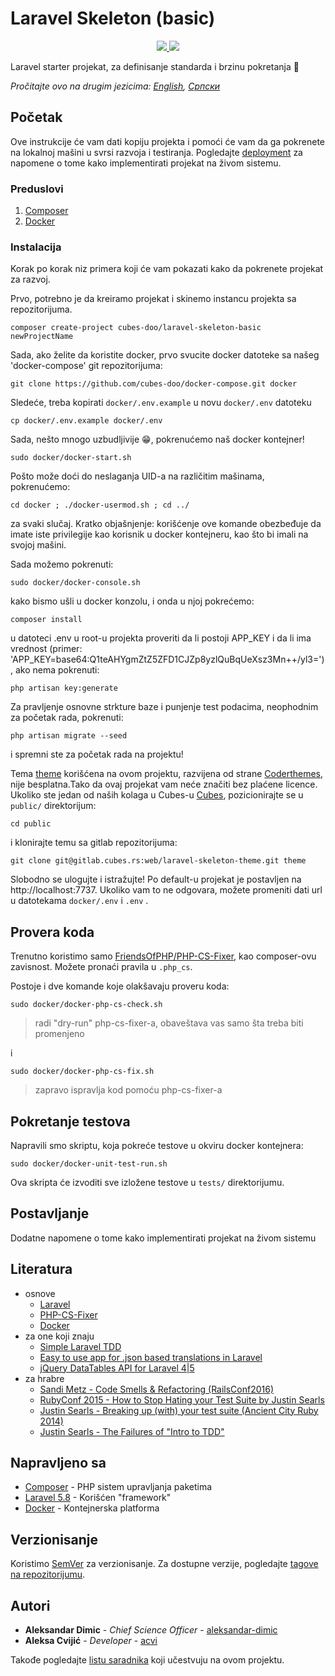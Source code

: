 # Laravel Skeleton (basic)

<p align="center">
    <a href="https://packagist.org/packages/cubes-doo/laravel-skeleton-basic" alt="Version">
      <img src="https://img.shields.io/packagist/v/cubes-doo/laravel-skeleton-basic.svg" />
   </a>
    <a href="https://packagist.org/packages/cubes-doo/laravel-skeleton-basic" alt="Downloads">
      <img src="https://img.shields.io/packagist/dm/cubes-doo/laravel-skeleton-basic.svg" />
   </a>
</p>

Laravel starter projekat, za definisanje standarda i brzinu pokretanja :rocket:

*Pročitajte ovo na drugim jezicima: [English](README.md), [Српски](README.sr-cyr.md)*

## Početak

Ove instrukcije će vam dati kopiju projekta i pomoći će vam da ga pokrenete na lokalnoj mašini u svrsi razvoja i testiranja. Pogledajte [deployment](#deployment) za napomene o tome kako implementirati projekat na živom sistemu.

### Preduslovi

1. [Composer](https://getcomposer.org/)
1. [Docker](https://docs.docker.com/install/)

### Instalacija

Korak po korak niz primera koji će vam pokazati kako da pokrenete projekat za razvoj.

Prvo, potrebno je da kreiramo projekat i skinemo instancu projekta sa repozitorijuma.

```
composer create-project cubes-doo/laravel-skeleton-basic newProjectName
```

Sada, ako želite da koristite docker, prvo svucite docker datoteke sa našeg 'docker-compose' git repozitorijuma:

```
git clone https://github.com/cubes-doo/docker-compose.git docker
```

Sledeće, treba kopirati `docker/.env.example` u novu `docker/.env` datoteku

```
cp docker/.env.example docker/.env
```

Sada, nešto mnogo uzbudljivije :grin:, pokrenućemo naš docker kontejner!

```
sudo docker/docker-start.sh
```

Pošto može doći do neslaganja UID-a na različitim mašinama, pokrenućemo:

```
cd docker ; ./docker-usermod.sh ; cd ../
```

za svaki slučaj. Kratko objašnjenje: korišćenje ove komande obezbeđuje da imate iste privilegije kao korisnik u docker kontejneru, kao što bi imali na svojoj mašini.

Sada možemo pokrenuti:

```
sudo docker/docker-console.sh
```

kako bismo ušli u docker konzolu, i onda u njoj pokrećemo:

```
composer install
```

u datoteci .env u root-u projekta proveriti da li postoji APP_KEY i da li ima vrednost (primer: 'APP_KEY=base64:Q1teAHYgmZtZ5ZFD1CJZp8yzlQuBqUeXsz3Mn++/yl3='), ako nema pokrenuti:

```
php artisan key:generate
```

Za pravljenje osnovne strkture baze i punjenje test podacima, neophodnim za početak rada, pokrenuti:

```
php artisan migrate --seed
```

i spremni ste za početak rada na projektu!

Tema [theme](https://coderthemes.com/codefox/menu-dark/index.html) korišćena na ovom projektu, razvijena od strane [Coderthemes](https://coderthemes.com/), nije besplatna.Tako da ovaj projekat vam neće značiti bez plaćene licence. Ukoliko ste jedan od naših kolaga u Cubes-u [Cubes](https://cubes.rs/), pozicionirajte se u `public/` direktorijum:

```
cd public
```

i klonirajte temu sa gitlab repozitorijuma:

```
git clone git@gitlab.cubes.rs:web/laravel-skeleton-theme.git theme
```

Slobodno se ulogujte i istražujte! Po default-u projekat je postavljen na http://localhost:7737. Ukoliko vam to ne odgovara, možete promeniti dati url u datotekama `docker/.env` i `.env` .

## Provera koda

Trenutno koristimo samo [FriendsOfPHP/PHP-CS-Fixer](https://github.com/FriendsOfPHP/PHP-CS-Fixer), kao composer-ovu zavisnost. Možete pronaći pravila u `.php_cs`. 

Postoje i dve komande koje olakšavaju proveru koda:

```
sudo docker/docker-php-cs-check.sh
```
> radi "dry-run" php-cs-fixer-a, obaveštava vas samo šta treba biti promenjeno

i
```
sudo docker/docker-php-cs-fix.sh
```
> zapravo ispravlja kod pomoću php-cs-fixer-a

## Pokretanje testova

Napravili smo skriptu, koja pokreće testove u okviru docker kontejnera:

```
sudo docker/docker-unit-test-run.sh
```

Ova skripta će izvoditi sve izložene testove u `tests/` direktorijumu.

## Postavljanje

Dodatne napomene o tome kako implementirati projekat na živom sistemu

## Literatura

 - osnove
    - [Laravel](https://laravel.com/docs/5.7)
    - [PHP-CS-Fixer](https://github.com/FriendsOfPHP/PHP-CS-Fixer)
    - [Docker](https://docs.docker.com/get-started/)
 - za one koji znaju
    - [Simple Laravel TDD](https://medium.com/@jsdecena/simple-tdd-in-laravel-with-11-steps-c475f8b1b214)
    - [Easy to use app for .json based translations in Laravel](https://github.com/christofferok/langly)
    - [jQuery DataTables API for Laravel 4|5](https://github.com/yajra/laravel-datatables)
 - za hrabre
    - [Sandi Metz - Code Smells & Refactoring (RailsConf2016)](https://www.youtube.com/watch?v=D4auWwMsEnY)
    - [RubyConf 2015 - How to Stop Hating your Test Suite by Justin Searls](https://www.youtube.com/watch?v=VD51AkG8EZw)
    - [Justin Searls - Breaking up (with) your test suite (Ancient City Ruby 2014)](https://www.youtube.com/watch?v=9_3RsSvgRd4)
    - [Justin Searls - The Failures of "Intro to TDD"](http://blog.testdouble.com/posts/2014-01-25-the-failures-of-intro-to-tdd)

## Napravljeno sa

* [Composer](https://getcomposer.org/) - PHP sistem upravljanja paketima
* [Laravel 5.8](https://laravel.com/docs/5.8/) - Korišćen "framework"
* [Docker](https://docs.docker.com/) - Kontejnerska platforma

## Verzionisanje

Koristimo [SemVer](http://semver.org/) za verzionisanje. Za dostupne verzije, pogledajte [tagove na repozitorijumu](https://github.com/cubes-doo/laravel-skeleton-basic/releases). 

## Autori

* **Aleksandar Dimic** - *Chief Science Officer* - [aleksandar-dimic](https://github.com/aleksandar-dimic)
* **Aleksa Cvijić** - *Developer* - [acvi](https://github.com/ACvijic)

Takođe pogledajte [listu saradnika](https://github.com/cubes-doo/laravel-skeleton-basic/graphs/contributors) koji učestvuju na ovom projektu.
